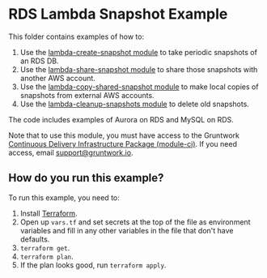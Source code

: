 # RDS Lambda Snapshot Example

This folder contains examples of how to:
 
1. Use the [lambda-create-snapshot module](/modules/lambda-create-snapshot) to take periodic snapshots of an RDS DB.
1. Use the [lambda-share-snapshot module](/modules/lambda-share-snapshot) to share those snapshots with another AWS 
   account.
1. Use the [lambda-copy-shared-snapshot module](/modules/lambda-copy-shared-snapshot) to make local copies of 
   snapshots from external AWS accounts.
1. Use the [lambda-cleanup-snapshots module](/modules/lambda-share-snapshot) to delete old snapshots.

The code includes examples of Aurora on RDS and MySQL on RDS. 

Note that to use this module, you must have access to the Gruntwork [Continuous Delivery Infrastructure Package 
(module-ci)](https://github.com/gruntwork-io/module-ci). If you need access, email support@gruntwork.io.




## How do you run this example?

To run this example, you need to:

1. Install [Terraform](https://www.terraform.io/).
1. Open up `vars.tf` and set secrets at the top of the file as environment variables and fill in any other variables in
   the file that don't have defaults. 
1. `terraform get`.
1. `terraform plan`.
1. If the plan looks good, run `terraform apply`.

